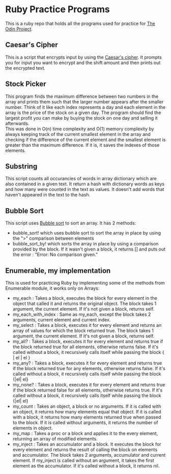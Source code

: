 # Ruby Practice Programs

This is a ruby repo that holds all the programs used for practice for [The Odin Project](https://www.theodinproject.com).  

## Caesar's Cipher

This is a script that encrypts input by using the [Caesar's cipher](https://en.wikipedia.org/wiki/Caesar_cipher). It prompts you for input you want to encrypt and the shift amount and then prints out the encrypted text.  

## Stock Picker

This program finds the maximum difference between two numbers in the array and prints them such that the larger number appears after the smaller number. Think of it like each index represents a day and each element in the array is the price of the stock on a given day. The program should find the largest profit you can make by buying the stock on one day and selling it afterwards.  
This was done in O(n) time complexity and O(1) memory complexity by always keeping track of the current smallest element in the array and checking if the difference of the current element and the smallest element is greater than the maximum difference. If it is, it saves the indexes of those elements.  

## Substring

This script counts all occurancies of words in array dictionary which are also contained in a given text. It return a hash with dictionary words as keys and how many were counted in the text as values. It doesn't add words that haven't appeared in the text to the hash.  

## Bubble Sort

This script uses [Bubble sort](https://en.wikipedia.org/wiki/Bubble_sort) to sort an array. It has 2 methods:   
- bubble_sort! which uses bubble sort to sort the array in place by using the ">" comparison between elements
- bubble_sort_by! which sorts the array in place by using a comparison provided by the block. If it wasn't given a block, it returns [] and puts out the error : "Error: No comparison given."  

## Enumerable, my implementation

This is used for practicing Ruby by implementing some of the methods from Enumerable module, it works only on Arrays:
- my_each : Takes a block, executes the block for every element in the object that called it and returns the original object. The block takes 1 argument, the current element. If it's not given a block, returns self.
- my_each_with_index : Same as my_each, except the block takes 2 arguments, current element and current index.
- my_select : Takes a block, executes it for every element and returns an array of values for which the block returned true. The block takes 1 argument, the current element. If it's not given a block, returns self.
- my_all? : Takes a block, executes it for every element and returns true if the block returned true for all elements, otherwise returns false. If it's called without a block, it recursively calls itself while passing the block { | el | el }
- my_any? : Takes a block, executes it for every element and returns true if the block returned true for any elements, otherwise returns false. If it's called without a block, it recursively calls itself while passing the block {|el| el}
- my_none? : Takes a block, executes it for every element and returns true if the block returned false for all elements, otherwise returns true. If it's called without a block, it recursively calls itself while passing the block {|el| el}
- my_count : Takes an object, a block or no arguments. If it is called with an object, it returns how many elements equal that object. If it is called with a block, it returns how many elements returned true when passed to the block. If it is called without arguments, it returns the number of elements in object.
- my_map : Takes a proc or a block and applies it to the every element, returning an array of modified elements.
- my_inject : Takes an accumulator and a block. It executes the block for every element and returns the result of calling the block on elements and accumulator. The block takes 2 arguments, accumulator and current element. If my_inject is called without an argument, it takes the first element as the accumulator. If it's called without a block, it returns nil.